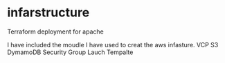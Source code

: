 # infarstructure
Terraform deployment for apache

I have included the moudle I have used to  creat the aws infasture.
  VCP
  S3
  DymamoDB
  Security Group
  Lauch Tempalte
